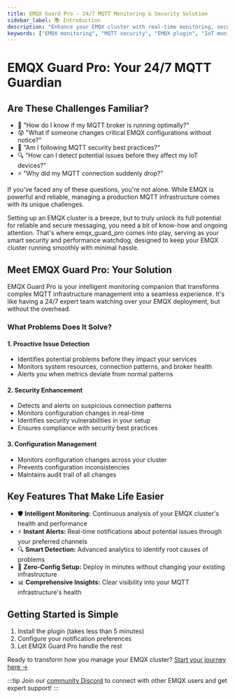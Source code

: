 ```yaml
---
title: EMQX Guard Pro - 24/7 MQTT Monitoring & Security Solution
sidebar_label: 📚 Introduction
description: "Enhance your EMQX cluster with real-time monitoring, security alerts, and performance optimization. Get instant notifications for MQTT broker issues, configuration changes, and security vulnerabilities."
keywords: ["EMQX monitoring", "MQTT security", "EMQX plugin", "IoT monitoring", "MQTT broker security", "MQTT performance", "EMQX alerts", "MQTT monitoring tool", "EMQX cluster management"]
---
```

# EMQX Guard Pro: Your 24/7 MQTT Guardian

## Are These Challenges Familiar?

- 🤔 "How do I know if my MQTT broker is running optimally?"
- 😰 "What if someone changes critical EMQX configurations without notice?"
- 💭 "Am I following MQTT security best practices?"
- 🔍 "How can I detect potential issues before they affect my IoT devices?"
- ⚡ "Why did my MQTT connection suddenly drop?"

If you've faced any of these questions, you're not alone. While EMQX is powerful and reliable, managing a production MQTT infrastructure comes with its unique challenges.

Setting up an EMQX cluster is a breeze, but to truly unlock its full potential for reliable and secure messaging, you need a bit of know-how and ongoing attention. That's where emqx_guard_pro comes into play, serving as your smart security and performance watchdog, designed to keep your EMQX cluster running smoothly with minimal hassle.

## Meet EMQX Guard Pro: Your Solution

EMQX Guard Pro is your intelligent monitoring companion that transforms complex MQTT infrastructure management into a seamless experience. It's like having a 24/7 expert team watching over your EMQX deployment, but without the overhead.

### What Problems Does It Solve?

#### 1. Proactive Issue Detection
- Identifies potential problems before they impact your services
- Monitors system resources, connection patterns, and broker health
- Alerts you when metrics deviate from normal patterns

#### 2. Security Enhancement
- Detects and alerts on suspicious connection patterns
- Monitors configuration changes in real-time
- Identifies security vulnerabilities in your setup
- Ensures compliance with security best practices

#### 3. Configuration Management
- Monitors configuration changes across your cluster
- Prevents configuration inconsistencies
- Maintains audit trail of all changes

## Key Features That Make Life Easier

- 🛡️ **Intelligent Monitoring:** Continuous analysis of your EMQX cluster's health and performance
- ⚡ **Instant Alerts:** Real-time notifications about potential issues through your preferred channels
- 🔍 **Smart Detection:** Advanced analytics to identify root causes of problems
- 🚀 **Zero-Config Setup:** Deploy in minutes without changing your existing infrastructure
- 📊 **Comprehensive Insights:** Clear visibility into your MQTT infrastructure's health

## Getting Started is Simple

1. Install the plugin (takes less than 5 minutes)
2. Configure your notification preferences
3. Let EMQX Guard Pro handle the rest

Ready to transform how you manage your EMQX cluster? [Start your journey here →](/EMQX-Guard-Pro/installation)

:::tip
Join our [community Discord](https://discord.gg/d6mEs9VzUc) to connect with other EMQX users and get expert support!
:::
